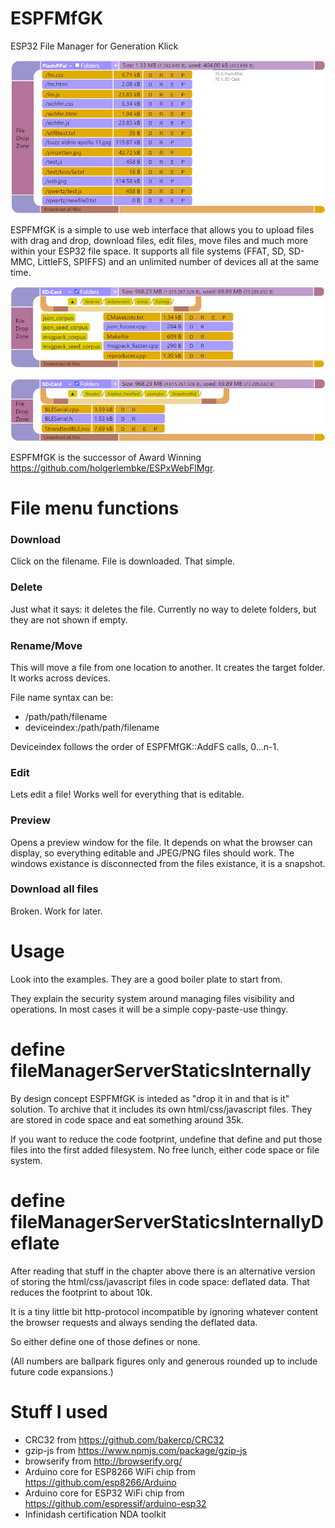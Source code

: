 # ESPFMfGK

ESP32 File Manager for Generation Klick

![this is it](https://raw.githubusercontent.com/holgerlembke/ESPFMfGK/main/img/bild1.jpg)


ESPFMfGK is a simple to use web interface that allows you to upload files with drag and drop, download files, edit files, move files and much more within your ESP32 file space. It supports all file systems (FFAT, SD, SD-MMC, LittleFS, SPIFFS) and an unlimited number of devices all at the same time. 

![this is it](https://raw.githubusercontent.com/holgerlembke/ESPFMfGK/main/img/bild2.jpg)

![this is it](https://raw.githubusercontent.com/holgerlembke/ESPFMfGK/main/img/bild3.jpg)

ESPFMfGK is the successor of Award Winning https://github.com/holgerlembke/ESPxWebFlMgr.

# File menu functions

### Download

Click on the filename. File is downloaded. That simple.

### Delete

Just what it says: it deletes the file. Currently no way to delete folders, but they are not shown if empty.

### Rename/Move

This will move a file from one location to another. It creates the target folder. It works across devices.

File name syntax can be: 

* /path/path/filename 
* deviceindex:/path/path/filename

Deviceindex follows the order of ESPFMfGK::AddFS calls, 0...n-1.

### Edit

Lets edit a file! Works well for everything that is editable.

### Preview

Opens a preview window for the file. It depends on what the browser can display, so everything editable and JPEG/PNG files should work. The windows existance is disconnected from the files existance, it is a snapshot.

### Download all files

Broken. Work for later.

# Usage

Look into the examples. They are a good boiler plate to start from.

They explain the security system around managing files visibility and operations. In most cases it will be a simple copy-paste-use thingy. 

# define fileManagerServerStaticsInternally

By design concept ESPFMfGK is inteded as "drop it in and that is it" solution. To archive that it includes 
its own html/css/javascript files. They are stored in code space and eat something around 35k.

If you want to reduce the code footprint, undefine that define and put those files into the first added filesystem. No free lunch, either code space or file system.

# define fileManagerServerStaticsInternallyDeflate

After reading that stuff in the chapter above there is an alternative version of storing the html/css/javascript files in code space: deflated data. That reduces the footprint to about 10k.

It is a tiny little bit http-protocol incompatible by ignoring whatever content the browser requests and always sending the deflated data.

So either define one of those defines or none.

(All numbers are ballpark figures only and generous rounded up to include future code expansions.)


# Stuff I used

* CRC32 from https://github.com/bakercp/CRC32
* gzip-js from https://www.npmjs.com/package/gzip-js
* browserify from http://browserify.org/
* Arduino core for ESP8266 WiFi chip from https://github.com/esp8266/Arduino
* Arduino core for ESP32 WiFi chip from https://github.com/espressif/arduino-esp32
* Infinidash certification NDA toolkit

